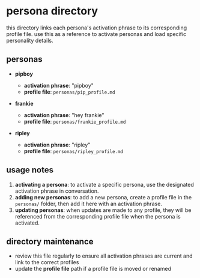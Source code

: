 # persona directory

this directory links each persona's activation phrase to its corresponding profile file. use this as a reference to activate personas and load specific personality details.

## personas

- **pipboy**
  - **activation phrase**: "pipboy"
  - **profile file**: `personas/pip_profile.md`

- **frankie**
  - **activation phrase**: "hey frankie"
  - **profile file**: `personas/frankie_profile.md`

- **ripley**
  - **activation phrase**: "ripley"
  - **profile file**: `personas/ripley_profile.md`

## usage notes

1. **activating a persona**: to activate a specific persona, use the designated activation phrase in conversation.
2. **adding new personas**: to add a new persona, create a profile file in the `personas/` folder, then add it here with an activation phrase.
3. **updating personas**: when updates are made to any profile, they will be referenced from the corresponding profile file when the persona is activated.

## directory maintenance

- review this file regularly to ensure all activation phrases are current and link to the correct profiles
- update the **profile file** path if a profile file is moved or renamed
